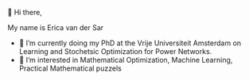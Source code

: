  👋 Hi there, 
 
 My name is Erica van der Sar
 
- 🌱 I’m currently doing my PhD at the Vrije Universiteit Amsterdam on Learning and Stochetsic Optimization for Power Networks.
- 👀 I’m interested in Mathematical Optimization, Machine Learning, Practical Mathematical puzzels

<!---
EricavanderSar/EricavanderSar is a ✨ special ✨ repository because its `README.md` (this file) appears on your GitHub profile.
You can click the Preview link to take a look at your changes.
--->
